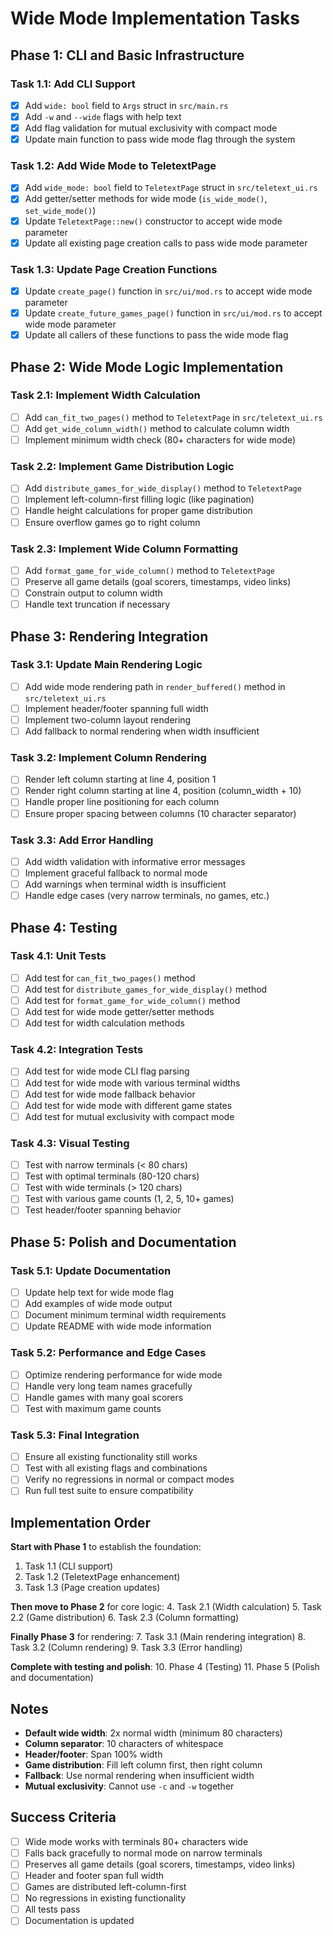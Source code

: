# Wide Mode Implementation Tasks

## Phase 1: CLI and Basic Infrastructure

### Task 1.1: Add CLI Support
- [x] Add `wide: bool` field to `Args` struct in `src/main.rs`
- [x] Add `-w` and `--wide` flags with help text
- [x] Add flag validation for mutual exclusivity with compact mode
- [x] Update main function to pass wide mode flag through the system

### Task 1.2: Add Wide Mode to TeletextPage
- [x] Add `wide_mode: bool` field to `TeletextPage` struct in `src/teletext_ui.rs`
- [x] Add getter/setter methods for wide mode (`is_wide_mode()`, `set_wide_mode()`)
- [x] Update `TeletextPage::new()` constructor to accept wide mode parameter
- [x] Update all existing page creation calls to pass wide mode parameter

### Task 1.3: Update Page Creation Functions
- [x] Update `create_page()` function in `src/ui/mod.rs` to accept wide mode parameter
- [x] Update `create_future_games_page()` function in `src/ui/mod.rs` to accept wide mode parameter
- [x] Update all callers of these functions to pass the wide mode flag

## Phase 2: Wide Mode Logic Implementation

### Task 2.1: Implement Width Calculation
- [ ] Add `can_fit_two_pages()` method to `TeletextPage` in `src/teletext_ui.rs`
- [ ] Add `get_wide_column_width()` method to calculate column width
- [ ] Implement minimum width check (80+ characters for wide mode)

### Task 2.2: Implement Game Distribution Logic
- [ ] Add `distribute_games_for_wide_display()` method to `TeletextPage`
- [ ] Implement left-column-first filling logic (like pagination)
- [ ] Handle height calculations for proper game distribution
- [ ] Ensure overflow games go to right column

### Task 2.3: Implement Wide Column Formatting
- [ ] Add `format_game_for_wide_column()` method to `TeletextPage`
- [ ] Preserve all game details (goal scorers, timestamps, video links)
- [ ] Constrain output to column width
- [ ] Handle text truncation if necessary

## Phase 3: Rendering Integration

### Task 3.1: Update Main Rendering Logic
- [ ] Add wide mode rendering path in `render_buffered()` method in `src/teletext_ui.rs`
- [ ] Implement header/footer spanning full width
- [ ] Implement two-column layout rendering
- [ ] Add fallback to normal rendering when width insufficient

### Task 3.2: Implement Column Rendering
- [ ] Render left column starting at line 4, position 1
- [ ] Render right column starting at line 4, position (column_width + 10)
- [ ] Handle proper line positioning for each column
- [ ] Ensure proper spacing between columns (10 character separator)

### Task 3.3: Add Error Handling
- [ ] Add width validation with informative error messages
- [ ] Implement graceful fallback to normal mode
- [ ] Add warnings when terminal width is insufficient
- [ ] Handle edge cases (very narrow terminals, no games, etc.)

## Phase 4: Testing

### Task 4.1: Unit Tests
- [ ] Add test for `can_fit_two_pages()` method
- [ ] Add test for `distribute_games_for_wide_display()` method
- [ ] Add test for `format_game_for_wide_column()` method
- [ ] Add test for wide mode getter/setter methods
- [ ] Add test for width calculation methods

### Task 4.2: Integration Tests
- [ ] Add test for wide mode CLI flag parsing
- [ ] Add test for wide mode with various terminal widths
- [ ] Add test for wide mode fallback behavior
- [ ] Add test for wide mode with different game states
- [ ] Add test for mutual exclusivity with compact mode

### Task 4.3: Visual Testing
- [ ] Test with narrow terminals (< 80 chars)
- [ ] Test with optimal terminals (80-120 chars)
- [ ] Test with wide terminals (> 120 chars)
- [ ] Test with various game counts (1, 2, 5, 10+ games)
- [ ] Test header/footer spanning behavior

## Phase 5: Polish and Documentation

### Task 5.1: Update Documentation
- [ ] Update help text for wide mode flag
- [ ] Add examples of wide mode output
- [ ] Document minimum terminal width requirements
- [ ] Update README with wide mode information

### Task 5.2: Performance and Edge Cases
- [ ] Optimize rendering performance for wide mode
- [ ] Handle very long team names gracefully
- [ ] Handle games with many goal scorers
- [ ] Test with maximum game counts

### Task 5.3: Final Integration
- [ ] Ensure all existing functionality still works
- [ ] Test with all existing flags and combinations
- [ ] Verify no regressions in normal or compact modes
- [ ] Run full test suite to ensure compatibility

## Implementation Order

**Start with Phase 1** to establish the foundation:
1. Task 1.1 (CLI support)
2. Task 1.2 (TeletextPage enhancement)
3. Task 1.3 (Page creation updates)

**Then move to Phase 2** for core logic:
4. Task 2.1 (Width calculation)
5. Task 2.2 (Game distribution)
6. Task 2.3 (Column formatting)

**Finally Phase 3** for rendering:
7. Task 3.1 (Main rendering integration)
8. Task 3.2 (Column rendering)
9. Task 3.3 (Error handling)

**Complete with testing and polish**:
10. Phase 4 (Testing)
11. Phase 5 (Polish and documentation)

## Notes

- **Default wide width**: 2x normal width (minimum 80 characters)
- **Column separator**: 10 characters of whitespace
- **Header/footer**: Span 100% width
- **Game distribution**: Fill left column first, then right column
- **Fallback**: Use normal rendering when insufficient width
- **Mutual exclusivity**: Cannot use `-c` and `-w` together

## Success Criteria

- [ ] Wide mode works with terminals 80+ characters wide
- [ ] Falls back gracefully to normal mode on narrow terminals
- [ ] Preserves all game details (goal scorers, timestamps, video links)
- [ ] Header and footer span full width
- [ ] Games are distributed left-column-first
- [ ] No regressions in existing functionality
- [ ] All tests pass
- [ ] Documentation is updated
